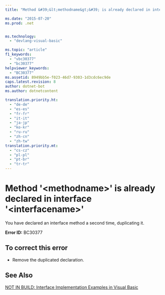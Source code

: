 ```yaml
---
title: "Method &#39;&lt;methodname&gt;&#39; is already declared in interface &#39;&lt;interfacename&gt;&#39; | Microsoft Docs"

ms.date: "2015-07-20"
ms.prod: .net


ms.technology: 
  - "devlang-visual-basic"

ms.topic: "article"
f1_keywords: 
  - "vbc30377"
  - "bc30377"
helpviewer_keywords: 
  - "BC30377"
ms.assetid: 8949bb5e-f023-46d7-9303-1d3cdc6ec9de
caps.latest.revision: 8
author: dotnet-bot
ms.author: dotnetcontent

translation.priority.ht: 
  - "de-de"
  - "es-es"
  - "fr-fr"
  - "it-it"
  - "ja-jp"
  - "ko-kr"
  - "ru-ru"
  - "zh-cn"
  - "zh-tw"
translation.priority.mt: 
  - "cs-cz"
  - "pl-pl"
  - "pt-br"
  - "tr-tr"
---
```

# Method &#39;&lt;methodname&gt;&#39; is already declared in interface &#39;&lt;interfacename&gt;&#39;
You have declared an interface method a second time, duplicating it.  
  
 **Error ID:** BC30377  
  
## To correct this error  
  
-   Remove the duplicated declaration.  
  
## See Also  
 [NOT IN BUILD: Interface Implementation Examples in Visual Basic](http://msdn.microsoft.com/en-us/50bf2a30-73b6-4126-a921-075fd6eec278)